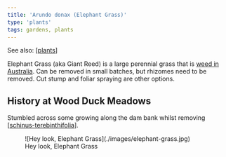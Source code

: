 ```yaml
---
title: 'Arundo donax (Elephant Grass)'
type: 'plants'
tags: gardens, plants 
---
```


See also: [[plants]]

Elephant Grass (aka Giant Reed) is a large perennial grass that is [weed in Australia](https://weeds.org.au/profiles/giant-reed-elephant/). Can be removed in small batches, but rhizomes need to be removed. Cut stump and foliar spraying are other options. 

## History at Wood Duck Meadows

Stumbled across some growing along the dam bank whilst removing [[schinus-terebinthifolia]]. 

<figure markdown>
![Hey look, Elephant Grass](./images/elephant-grass.jpg)
<figcaption>Hey look, Elephant Grass</figcaption>
</figure>

[//begin]: # "Autogenerated link references for markdown compatibility"
[plants]: plants "Plants"
[schinus-terebinthifolia]: schinus-terebinthifolia "Schinus Terebinthifolia"
[//end]: # "Autogenerated link references"